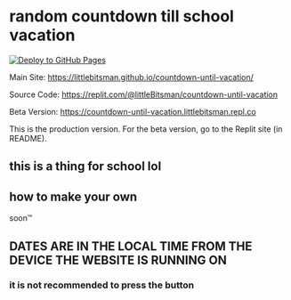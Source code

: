 # random countdown till school vacation
[![Deploy to GitHub Pages](https://github.com/littleBitsman/countdown-until-vacation/actions/workflows/static.yml/badge.svg)](https://github.com/littleBitsman/countdown-until-vacation/actions/workflows/static.yml)

Main Site: https://littlebitsman.github.io/countdown-until-vacation/ 

Source Code: https://replit.com/@littleBitsman/countdown-until-vacation 

Beta Version: https://countdown-until-vacation.littlebitsman.repl.co 

This is the production version. For the beta version, go to the Replit site (in README).
## this is a thing for school lol
## how to make your own
soon™

## DATES ARE IN THE LOCAL TIME FROM THE DEVICE THE WEBSITE IS RUNNING ON 






























































### it is not recommended to press the button
